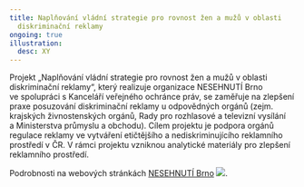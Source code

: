 ```yaml
---
title: Naplňování vládní strategie pro rovnost žen a mužů v oblasti
  diskriminační reklamy
ongoing: true
illustration:
  desc: XY
---
```


Projekt „Naplňování vládní strategie pro rovnost žen a mužů v oblasti diskriminační reklamy“, který realizuje organizace NESEHNUTÍ Brno ve spolupráci s Kanceláří veřejného ochránce práv, se zaměřuje na zlepšení praxe posuzování diskriminační reklamy u odpovědných orgánů (zejm. krajských živnostenských orgánů, Rady pro rozhlasové a televizní vysílání a Ministerstva průmyslu a obchodu). Cílem projektu je podpora orgánů regulace reklamy ve vytváření etičtějšího a nediskriminujícího reklamního prostředí v ČR. V rámci projektu vzniknou analytické materiály pro zlepšení reklamního prostředí.

Podrobnosti na webových stránkách [NESEHNUTÍ Brno](http://nesehnuti.cz/naplnovani-vladni-strategie-pro-rovnost-zen-a-muzu-v-oblasti-diskriminacni-reklamy/) ![](https://www.ochrance.cz/typo3/ext/od_linkdesc/icons/external.gif).
